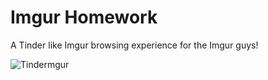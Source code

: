 Imgur Homework
==============

A Tinder like Imgur browsing experience for the Imgur guys!


![Tindermgur](http://giant.gfycat.com/RadiantSpotlessIridescentshark.gif)